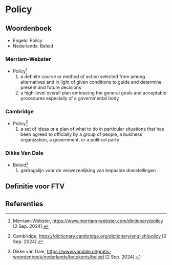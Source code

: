 # Policy

## Woordenboek

- Engels: Policy
- Nederlands: Beleid

### Merriam-Webster

- Policy[^1]
  1. a definite course or method of action selected from among alternatives and in light of given conditions to guide and determine present and future decisions
  2. a high-level overall plan embracing the general goals and acceptable procedures especially of a governmental body

### Cambridge

- Policy[^2]
  1. a set of ideas or a plan of what to do in particular situations that has been agreed to officially by a group of people, a business organization, a government, or a political party

### Dikke Van Dale

- Beleid[^3]
  1. gedragslijn voor de verwezenlijking van bepaalde doelstellingen

## Definitie voor FTV

## Referenties

[^1]: Merriam-Webster, https://www.merriam-webster.com/dictionary/policy [2 Sep. 2024].
[^2]: Cambridge, https://dictionary.cambridge.org/dictionary/english/policy [2 Sep. 2024].
[^3]: Dikke van Dale, https://www.vandale.nl/gratis-woordenboek/nederlands/betekenis/beleid [2 Sep. 2024].
